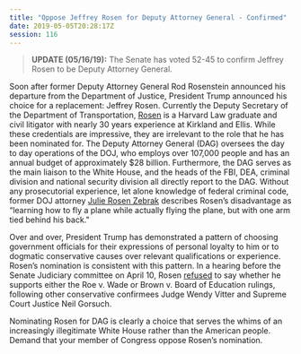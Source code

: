 ```yaml
---
title: "Oppose Jeffrey Rosen for Deputy Attorney General - Confirmed"
date: 2019-05-05T20:28:17Z
session: 116
---
```

>**UPDATE (05/16/19):** The Senate has voted 52-45 to confirm  Jeffrey Rosen to be Deputy Attorney General.

Soon after former Deputy Attorney General Rod Rosenstein announced his departure from the Department of Justice, President Trump announced his choice for a replacement: Jeffrey Rosen. Currently the Deputy Secretary of the Department of Transportation, [Rosen](https://www.pbs.org/newshour/politics/who-is-jeffrey-rosen-trumps-pick-to-replace-deputy-ag-rosenstein) is a Harvard Law graduate and civil litigator with nearly 30 years experience at Kirkland and Ellis. While these credentials are impressive, they are irrelevant to the role that he has been nominated for. The Deputy Attorney General (DAG) oversees the day to day operations of the DOJ, who employs over 107,000 people and has an annual budget of approximately $28 billion. Furthermore, the DAG serves as the main liaison to the White House, and the heads of the FBI, DEA, criminal division and national security division all directly report to the DAG. Without any prosecutorial experience, let alone knowledge of federal criminal code, former DOJ attorney [Julie Rosen Zebrak](https://www.politico.com/magazine/story/2019/02/21/jeffrey-rosen-rod-rosensteins-replacement-isnt-ready-for-the-job-225194) describes Rosen’s disadvantage as “learning how to fly a plane while actually flying the plane, but with one arm tied behind his back." 

Over and over, President Trump has demonstrated a pattern of choosing government officials for their expressions of personal loyalty to him or to dogmatic conservative causes over relevant qualifications or experience. Rosen’s nomination is consistent with this pattern. In a hearing before the Senate Judiciary committee on April 10, Rosen [refused](https://www.thedailybeast.com/jeffrey-rosen-trumps-nominee-for-deputy-attorney-general-refuses-to-say-if-he-supports-brown-v-board-ruling) to say whether he supports either the Roe v. Wade or Brown v. Board of Education rulings, following other conservative confirmees Judge Wendy Vitter and Supreme Court Justice Neil Gorsuch.  

Nominating Rosen for DAG is clearly a choice that serves the whims of an increasingly illegitimate White House rather than the American people. Demand that your member of Congress oppose Rosen’s nomination.
